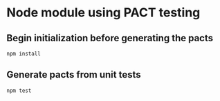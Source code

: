 # Node module using PACT testing

## Begin initialization before generating the pacts
```npm install```

## Generate pacts from unit tests
```npm test```